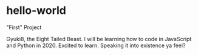# hello-world
"First" Project

Gyuki8, the Eight Tailed Beast. I will be learning how to code in JavaScript and Python in 2020. Excited to learn. Speaking it into existence ya feel?
